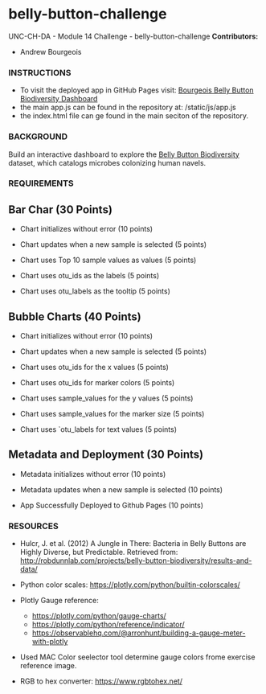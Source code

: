 # belly-button-challenge
UNC-CH-DA - Module 14 Challenge - belly-button-challenge
**Contributors:**
* Andrew Bourgeois

### **INSTRUCTIONS**
* To visit the deployed app in GitHub Pages visit:  [Bourgeois Belly Button Biodiversity Dashboard](https://andrew-bourgeois.github.io/belly-button-challenge/) 
* the main app.js can be found in the repository at: /static/js/app.js
* the index.html file can ge found in the main seciton of the repository.

### **BACKGROUND**
Build an interactive dashboard to explore the [Belly Button Biodiversity](https://robdunnlab.com/projects/belly-button-biodiversity/) dataset, which catalogs microbes colonizing human navels.

### **REQUIREMENTS**

## Bar Char (30 Points)

* Chart initializes without error (10 points)

* Chart updates when a new sample is selected (5 points)

* Chart uses Top 10 sample values as values (5 points)

* Chart uses otu_ids as the labels (5 points)

* Chart uses otu_labels as the tooltip (5 points)

## Bubble Charts (40 Points)

* Chart initializes without error (10 points)

* Chart updates when a new sample is selected (5 points)

* Chart uses otu_ids for the x values (5 points)

* Chart uses otu_ids for marker colors (5 points)

* Chart uses sample_values for the y values (5 points)

* Chart uses sample_values for the marker size (5 points)

* Chart uses `otu_labels for text values (5 points)

## Metadata and Deployment (30 Points)
* Metadata initializes without error (10 points)

* Metadata updates when a new sample is selected (10 points)

* App Successfully Deployed to Github Pages (10 points)

### **RESOURCES**

* Hulcr, J. et al. (2012) A Jungle in There: Bacteria in Belly Buttons are Highly Diverse, but Predictable. Retrieved from: http://robdunnlab.com/projects/belly-button-biodiversity/results-and-data/
* Python color scales: https://plotly.com/python/builtin-colorscales/ 
* Plotly Gauge reference: 
    - https://plotly.com/python/gauge-charts/
    - https://plotly.com/python/reference/indicator/
    - https://observablehq.com/@arronhunt/building-a-gauge-meter-with-plotly

* Used MAC Color seelector tool determine gauge colors frome exercise reference image.
* RGB to hex converter: https://www.rgbtohex.net/ 